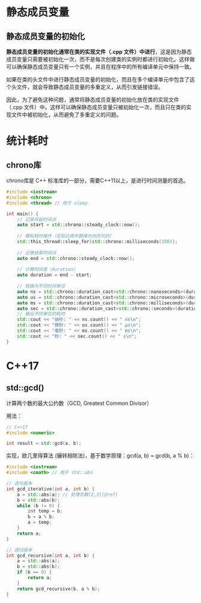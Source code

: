 # 静态成员变量

## 静态成员变量的初始化

**静态成员变量的初始化通常在类的实现文件（.cpp 文件）中进行**，这是因为静态成员变量只需要被初始化一次，而不是每次创建类的实例时都进行初始化。这样做可以确保静态成员变量只有一个实例，并且在程序中的所有编译单元中保持一致。

如果在类的头文件中进行静态成员变量的初始化，而且在多个编译单元中包含了这个头文件，就会导致静态成员变量的多重定义，从而引发链接错误。

因此，为了避免这种问题，通常将静态成员变量的初始化放在类的实现文件（.cpp 文件）中。这样可以确保静态成员变量只被初始化一次，而且只在类的实现文件中被初始化，从而避免了多重定义的问题。

# 统计耗时

## chrono库

chrono库是 C++ 标准库的一部分，需要C++11以上，是进行时间测量的首选。

```C++
#include <iostream>
#include <chrono>
#include <thread> // 用于 sleep

int main() {
    // 记录开始时间点
    auto start = std::chrono::steady_clock::now();
    
    // 模拟耗时操作（实际应用中替换为你的代码）
    std::this_thread::sleep_for(std::chrono::milliseconds(150));
    
    // 记录结束时间点
    auto end = std::chrono::steady_clock::now();
    
    // 计算时间差（duration）
    auto duration = end - start;
    
	// 转换为不同时间单位 
	auto ns = std::chrono::duration_cast<std::chrono::nanoseconds>(duration);
	auto us = std::chrono::duration_cast<std::chrono::microseconds>(duration);
	auto ms = std::chrono::duration_cast<std::chrono::milliseconds>(duration);
	auto sec = std::chrono::duration_cast<std::chrono::seconds>(duration); 
	// 输出不同单位的耗时
	std::cout << "纳秒: " << ns.count() << " ns\n";
	std::cout << "微秒: " << us.count() << " μs\n";
	std::cout << "毫秒: " << ms.count() << " ms\n";
	std::cout << "秒: " << sec.count() << " s\n";
}
```

# C++17

## std::gcd()

计算两个数的最大公约数（GCD, Greatest Common Divisor）

用法：

```cpp
// C++17
#include <numeric>

int result = std::gcd(a, b);  
```

实现，欧几里得算法 (辗转相除法)，基于数学原理：gcd(a, b) = gcd(b, a % b)：
```cpp
#include <iostream>
#include <cmath> // 用于 std::abs

// 迭代版本
int gcd_iterative(int a, int b) {
    a = std::abs(a); // 处理负数[2,3](@ref)
    b = std::abs(b);
    while (b != 0) {
        int temp = b;
        b = a % b;
        a = temp;
    }
    return a;
}

// 递归版本
int gcd_recursive(int a, int b) {
    a = std::abs(a);
    b = std::abs(b);
    if (b == 0) {
        return a;
    }
    return gcd_recursive(b, a % b);
}

```
